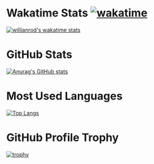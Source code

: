 # Wakatime Stats [![wakatime](https://wakatime.com/badge/user/07092ac2-0b56-41eb-8c4a-f9a161f2cfac.svg)](https://wakatime.com/@07092ac2-0b56-41eb-8c4a-f9a161f2cfac)
[![willianrod's wakatime stats](https://github-readme-stats.vercel.app/api?username=Nirdeo&theme=github_dark)](https://github.com/anuraghazra/github-readme-stats)
# GitHub Stats
[![Anurag's GitHub stats](https://github-readme-stats.vercel.app/api?username=Nirdeo&count_private=true&show_icons=true&theme=github_dark)](https://github.com/anuraghazra/github-readme-stats)
# Most Used Languages
[![Top Langs](https://github-readme-stats.vercel.app/api/top-langs/?username=Nirdeo&layout=compact&theme=github_dark)](https://github.com/anuraghazra/github-readme-stats)
# GitHub Profile Trophy
[![trophy](https://github-profile-trophy.vercel.app/?username=Nirdeo&row=2&column=4&theme=discord)](https://github.com/ryo-ma/github-profile-trophy)
